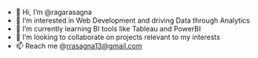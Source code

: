 - 👋 Hi, I’m @ragarasagna
- 👀 I’m interested in Web Development and driving Data through Analytics
- 🌱 I’m currently learning BI tools like Tableau and PowerBI
- 💞️ I’m looking to collaborate on projects relevant to my interests
- 📫 Reach me @rrasagna13@gmail.com

